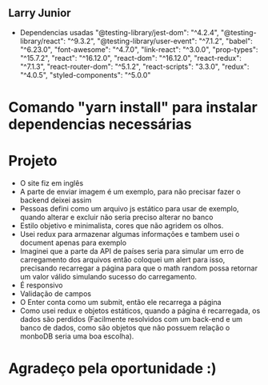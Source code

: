 ## Larry Junior
- Dependencias usadas
    "@testing-library/jest-dom": "^4.2.4",
    "@testing-library/react": "^9.3.2",
    "@testing-library/user-event": "^7.1.2",
    "babel": "^6.23.0",
    "font-awesome": "^4.7.0",
    "link-react": "^3.0.0",
    "prop-types": "^15.7.2",
    "react": "^16.12.0",
    "react-dom": "^16.12.0",
    "react-redux": "^7.1.3",
    "react-router-dom": "^5.1.2",
    "react-scripts": "3.3.0",
    "redux": "^4.0.5",
    "styled-components": "^5.0.0"

# Comando "yarn install" para instalar dependencias necessárias

# Projeto
- O site fiz em inglês
- A parte de enviar imagem é um exemplo, para não precisar fazer o backend deixei assim
- Pessoas defini como um arquivo js estático para usar de exemplo, quando alterar e excluir não seria preciso alterar no banco
- Estilo objetivo e minimalista, cores que não agridem os olhos.
- Usei redux para armazenar algumas informações e tambem usei o document apenas para exemplo
- Imaginei que a parte da API de países seria para simular um erro de carregamento dos arquivos então coloquei um alert para isso,
precisando recarregar a página para que o math random possa retornar um valor válido simulando sucesso do carregamento.
- É responsivo
- Validação de campos
- O Enter conta como um submit, então ele recarrega a página
- Como usei redux e objetos estáticos, quando a página é recarregada, os dados são perdidos (Facilmente resolvidos com um back-end e um banco de dados,
como são objetos que não possuem relação o monboDB seria uma boa escolha).

# Agradeço pela oportunidade :)